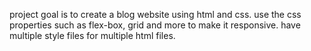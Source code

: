 project goal is to create a blog website using html and css. 
use the css properties such as flex-box, grid and more to make it responsive. 
have multiple style files for multiple html files. 